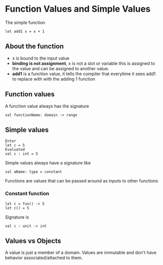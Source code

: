 # Function Values and Simple Values
The simple function
```
let add1 x = x + 1
```
## About the function
- x is bound to the input value
- **binding is not assignment**, x is not a slot or variable this is assigned to the value and can be assigned to another value.
- **add1** is a function value, it tells the compiler that everytime it sees add1 to replace with with the adding 1 function

## Function values
A function value always has the signature
```
val functionName: domain -> range
```

## Simple values
```
Enter
let c = 5
Evaluated
val c : int = 5
```

Simple values always have a signature like
```
val aName: type = constant
```
Functions are values that can be passed around as inputs to other functions 

### Constant function
```
let c = fun() -> 5
let c() = 5
```
Signature is
```
val c : unit -> int
```

## Values vs Objects
A value is just a member of a domain. Values are immutable and don't have behavior associated/attached to them.